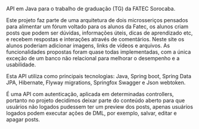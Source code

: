 API em Java para o trabalho de graduação (TG) da FATEC Sorocaba.

Este projeto faz parte de uma arquitetura de dois microsseriços pensados para alimentar um fórum voltado para os alunos da Fatec, os alunos criam posts que podem ser 
dúvidas, informações úteis, dicas de aprendizado etc, e recebem respostas e interações através de comentários.
Neste site os alunos poderiam adicionar imagens, links de vídeos e arquivos. As funcionalidades propostas foram quase todas implementadas, 
com a única exceção de um banco não relacional para melhorar o desempenho e a usabilidade.

Esta API utiliza como principais tecnologias: Java, Spring boot, Spring Data JPA, Hibernate, Flyway migrations, Springfox Swagger e Json webtoken.

É uma API com autenticação, aplicada em determinadas controllers, portanto no projeto decidimos deixar parte do conteúdo aberto para que usuários não logados 
pudessem ter um preview dos posts, apenas usuários logados podem executar ações de DML, por exemplo, salvar, editar e apagar posts.
